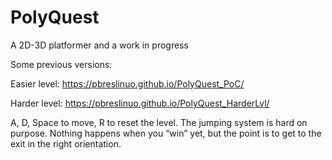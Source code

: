 # PolyQuest
A 2D-3D platformer and a work in progress

Some previous versions:

Easier level: https://pbreslinuo.github.io/PolyQuest_PoC/

Harder level: https://pbreslinuo.github.io/PolyQuest_HarderLvl/

A, D, Space to move, R to reset the level.
The jumping system is hard on purpose.
Nothing happens when you “win” yet, but the point is to get to the exit in the right orientation.
